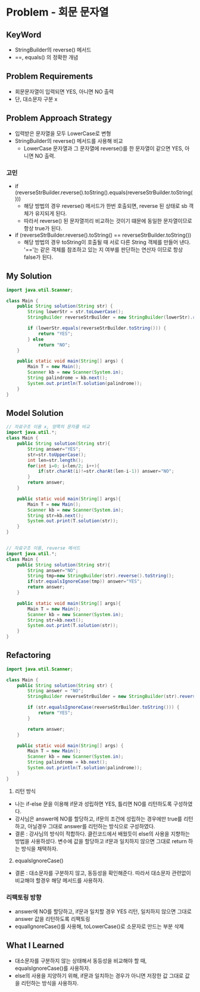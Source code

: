 # Problem - 회문 문자열

## KeyWord

- StringBuilder의 reverse() 메서드
- ==, equals() 의 정확한 개념

## Problem Requirements

- 회문문자열이 입력되면 YES, 아니면 NO 출력
- 단, 대소문자 구분 x

## Problem Approach Strategy

- 입력받은 문자열을 모두 LowerCase로 변형
- StringBuilder의 reverse() 메서드를 사용해 비교
  - LowerCase 문자열과 그 문자열에 reverse()를 한 문자열이 같으면 YES, 아니면 NO 출력.

### 고민
- if (reverseStrBuilder.reverse().toString().equals(reverseStrBuilder.toString())) 
  - 해당 방법의 경우 reverse() 메서드가 한번 호출되면, reverse 된 상태로 sb 객체가 유지되게 된다. 
  - 따라서 reverse() 된 문자열끼리 비교하는 것이기 떄문에 동일한 문자열이므로 항상 true가 된다.
- if (reverseStrBuilder.reverse().toString() == reverseStrBuilder.toString())
  - 해당 방법의 경우 toString이 호출될 때 서로 다른 String 객체를 만들어 낸다. '=='는 같은 객체를 참조하고 있는 지 여부를 판단하는 연산자 이므로 항상 false가 된다.
  
## My Solution

```java
import java.util.Scanner;

class Main {
    public String solution(String str) {
        String lowerStr = str.toLowerCase();
        StringBuilder reverseStrBuilder = new StringBuilder(lowerStr).reverse();

        if (lowerStr.equals(reverseStrBuilder.toString())) {
            return "YES";
        } else
            return "NO";
    }

    public static void main(String[] args) {
        Main T = new Main();
        Scanner kb = new Scanner(System.in);
        String palindrome = kb.next();
        System.out.println(T.solution(palindrome));
    }
}
```

## Model Solution

```java
// 자료구조 이용 x, 양쪽의 문자를 비교
import java.util.*;
class Main {	
	public String solution(String str){
		String answer="YES";
		str=str.toUpperCase();
		int len=str.length();
		for(int i=0; i<len/2; i++){
			if(str.charAt(i)!=str.charAt(len-i-1)) answer="NO";
		}
		return answer;
	}

	public static void main(String[] args){
		Main T = new Main();
		Scanner kb = new Scanner(System.in);
		String str=kb.next();
		System.out.print(T.solution(str));
	}
}


// 자료구조 이용, reverse 메서드
import java.util.*;
class Main {	
	public String solution(String str){
		String answer="NO";
		String tmp=new StringBuilder(str).reverse().toString();
		if(str.equalsIgnoreCase(tmp)) answer="YES";
		return answer;
	}

	public static void main(String[] args){
		Main T = new Main();
		Scanner kb = new Scanner(System.in);
		String str=kb.next();
		System.out.print(T.solution(str));
	}
}

```

## Refactoring

```java
import java.util.Scanner;

class Main {
    public String solution(String str) {
        String answer = "NO";
        StringBuilder reverseStrBuilder = new StringBuilder(str).reverse();

        if (str.equalsIgnoreCase(reverseStrBuilder.toString())) {
            return "YES";
        }

        return answer;
    }

    public static void main(String[] args) {
        Main T = new Main();
        Scanner kb = new Scanner(System.in);
        String palindrome = kb.next();
        System.out.println(T.solution(palindrome));
    }
}
```
1. 리턴 방식
- 나는 if-else 문을 이용해 if문과 성립하면 YES, 틀리면 NO를 리턴하도록 구성하였다. 
- 강사님은 answer에 NO를 할당하고, if문의 조건에 성립하는 경우에만 true를 리턴하고, 아닐경우 그대로 answer를 리턴하는 방식으로 구성하였다.
- 결론 : 강사님의 방식이 적합하다. 클린코드에서 배웠듯이 else의 사용을 지향하는 방법을 사용하셨다. 변수에 값을 할당하고 if문과 일치하지 않으면 그대로 return 하는 방식을 채택하자.

2. equalsIgnoreCase()
- 결론 : 대소문자를 구분하지 않고, 동등성을 확인해준다. 따라서 대소문자 관련없이 비교해야 할경우 해당 메서드를 사용하자.

### 리팩토링 방향
- answer에 NO를 할당하고, if문과 일치할 경우 YES 리턴, 일치하지 않으면 그대로 answer 값을 리턴하도록 리팩토링
- equalIgnoreCase()를 사용해, toLowerCase()로 소문자로 만드는 부분 삭제

## What I Learned
- 대소문자를 구분하지 않는 상태해서 동등성을 비교해야 할 때, equalsIgnoreCase()를 사용하자.
- else의 사용을 지양하기 위해, if문과 일치하는 경우가 아니면 저장한 값 그대로 값을 리턴하는 방식을 사용하자.